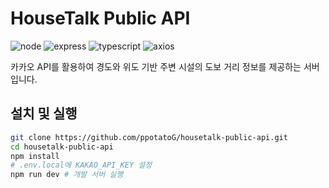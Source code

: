 # HouseTalk Public API

<img src="https://img.shields.io/badge/Node.js-339933?style=flat-square&logo=node.js&logoColor=white" alt='node'/> <img src="https://img.shields.io/badge/Express.js-000?style=flat-square&logo=express&logoColor=white" alt='express'/> <img src="https://img.shields.io/badge/TypeScript-3178C6?style=flat-square&logo=typescript&logoColor=white" alt='typescript'/> <img src="https://img.shields.io/badge/Axios-5A29E4?style=flat-square&logo=axios&logoColor=white" alt='axios'/>

카카오 API를 활용하여 경도와 위도 기반 주변 시설의 도보 거리 정보를 제공하는 서버입니다.

## 설치 및 실행

```bash
git clone https://github.com/ppotatoG/housetalk-public-api.git
cd housetalk-public-api
npm install
# .env.local에 KAKAO_API_KEY 설정
npm run dev # 개발 서버 실행
